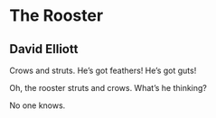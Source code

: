 # The Rooster
## David Elliott
Crows and struts.
He’s got feathers!
He’s got guts!

Oh, the rooster
struts and crows.
What’s he thinking?

No one knows.